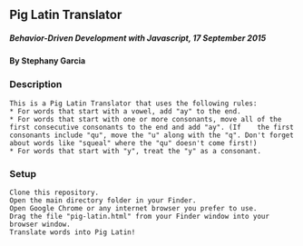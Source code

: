 ## Pig Latin Translator

##### Behavior-Driven Development with Javascript, 17 September 2015

#### By Stephany Garcia

### Description
```
This is a Pig Latin Translator that uses the following rules:
* For words that start with a vowel, add "ay" to the end.
* For words that start with one or more consonants, move all of the first consecutive consonants to the end and add "ay". (If    the first consonants include "qu", move the "u" along with the "q". Don't forget about words like "squeal" where the "qu" doesn't come first!)
* For words that start with "y", treat the "y" as a consonant.
```

### Setup
```
Clone this repository.
Open the main directory folder in your Finder.
Open Google Chrome or any internet browser you prefer to use.
Drag the file "pig-latin.html" from your Finder window into your browser window.
Translate words into Pig Latin!
```
